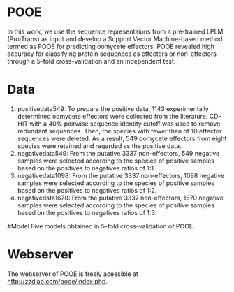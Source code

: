 # POOE
In this work, we use the sequence representaions from a pre-trained LPLM (ProtTrans) as input and develop a Support Vector Machine-based method termed as POOE for predicting oomycete effectors. POOE revealed high accuracy for classifying protein sequences as effectors or non-effectors through a 5-fold cross-validation and an independent test.<br>

# Data
1. positivedata549: To prepare the positive data, 1143 experimentally determined oomycete effectors were collected from the literature. CD-HIT with a 40% pairwise sequence identity cutoff was used to remove redundant sequences. Then, the species with fewer than of 10 effector sequences were deleted. As a result, 549 oomycete effectors from eight species were retained and regarded as the positive data.<br>
2. negativedata549: From the putative 3337 non-effectors, 549 negative samples were selected according to the species of positive samples based on the positives to negatives ratios of 1:1.<br>
3. negativedata1098: From the putative 3337 non-effectors, 1098 negative samples were selected according to the species of positive samples based on the positives to negatives ratios of 1:2.<br>
4. negativedata1670: From the putative 3337 non-effectors, 1670 negative samples were selected according to the species of positive samples based on the positives to negatives ratios of 1:3.<br>

#Model
Five models obtained in 5-fold cross-validation of POOE.<br>

# Webserver
The webserver of POOE is freely aceesible at http://zzdlab.com/pooe/index.php. 
